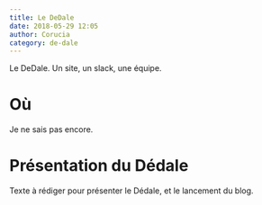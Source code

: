 ```yaml
---
title: Le DeDale
date: 2018-05-29 12:05
author: Corucia
category: de-dale
---
```

Le DeDale. Un site, un slack, une équipe. 

# Où

Je ne sais pas encore.

# Présentation du Dédale

Texte à rédiger pour présenter le Dédale, et le lancement du blog.